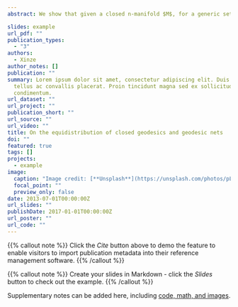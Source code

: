 ```yaml
---
abstract: We show that given a closed n-manifold $M$, for a generic set of Riemannian metrics $g$ on $M$ there exists a sequence of closed geodesics that are equidistributed in $M$ if $n=2$; and an equidistributed sequence of embedded stationary geodesic nets if $n=3$. One of the main tools that we use is the Weyl Law for the volume spectrum for $1$-cycles, proved by Liokumovich, Marques and Neves for $n=2$ and more recently by Guth and Liokumovich for $n=3$. We show that our proof of the equidistribution of geodesic nets can be generalized for any dimension $n≥2$ provided the Weyl Law for $1$-cycles in $n$-manifolds holds.

slides: example
url_pdf: ""
publication_types:
  - "3"
authors:
  - Xinze
author_notes: []
publication: ""
summary: Lorem ipsum dolor sit amet, consectetur adipiscing elit. Duis posuere
  tellus ac convallis placerat. Proin tincidunt magna sed ex sollicitudin
  condimentum.
url_dataset: ""
url_project: ""
publication_short: ""
url_source: ""
url_video: ""
title: On the equidistribution of closed geodesics and geodesic nets
doi: ""
featured: true
tags: []
projects:
  - example
image:
  caption: "Image credit: [**Unsplash**](https://unsplash.com/photos/pLCdAaMFLTE)"
  focal_point: ""
  preview_only: false
date: 2013-07-01T00:00:00Z
url_slides: ""
publishDate: 2017-01-01T00:00:00Z
url_poster: ""
url_code: ""
---
```


{{% callout note %}}
Click the _Cite_ button above to demo the feature to enable visitors to import publication metadata into their reference management software.
{{% /callout %}}

{{% callout note %}}
Create your slides in Markdown - click the _Slides_ button to check out the example.
{{% /callout %}}

Supplementary notes can be added here, including [code, math, and images](https://wowchemy.com/docs/writing-markdown-latex/).
